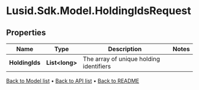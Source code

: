 # Lusid.Sdk.Model.HoldingIdsRequest

## Properties

Name | Type | Description | Notes
------------ | ------------- | ------------- | -------------
**HoldingIds** | **List&lt;long&gt;** | The array of unique holding identifiers | 

[Back to Model list](../README.md#documentation-for-models) &#8226; [Back to API list](../README.md#documentation-for-api-endpoints) &#8226; [Back to README](../README.md)

